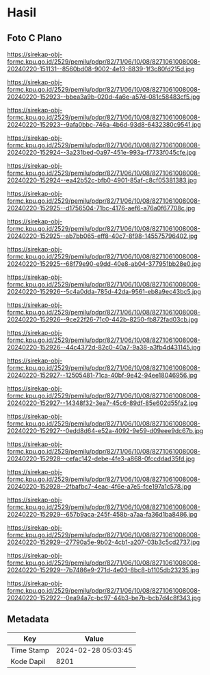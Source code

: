 # Hasil

## Foto C Plano

https://sirekap-obj-formc.kpu.go.id/2529/pemilu/pdpr/82/71/06/10/08/8271061008008-20240220-151131--8560bd08-9002-4e13-8839-1f3c80fd215d.jpg

https://sirekap-obj-formc.kpu.go.id/2529/pemilu/pdpr/82/71/06/10/08/8271061008008-20240220-152923--bbea3a9b-020d-4a6e-a57d-081c58483cf5.jpg

https://sirekap-obj-formc.kpu.go.id/2529/pemilu/pdpr/82/71/06/10/08/8271061008008-20240220-152923--9afa0bbc-746a-4b6d-93d8-6432380c9541.jpg

https://sirekap-obj-formc.kpu.go.id/2529/pemilu/pdpr/82/71/06/10/08/8271061008008-20240220-152924--3a231bed-0a97-451e-993a-f7733f045cfe.jpg

https://sirekap-obj-formc.kpu.go.id/2529/pemilu/pdpr/82/71/06/10/08/8271061008008-20240220-152924--ea42b52c-bfb0-4901-85af-c8cf05381383.jpg

https://sirekap-obj-formc.kpu.go.id/2529/pemilu/pdpr/82/71/06/10/08/8271061008008-20240220-152925--d1756504-71bc-4176-aef6-a76a0f67708c.jpg

https://sirekap-obj-formc.kpu.go.id/2529/pemilu/pdpr/82/71/06/10/08/8271061008008-20240220-152925--ab7bb065-eff8-40c7-8f98-145575796402.jpg

https://sirekap-obj-formc.kpu.go.id/2529/pemilu/pdpr/82/71/06/10/08/8271061008008-20240220-152925--68f79e90-e9dd-40e8-ab04-377951bb28e0.jpg

https://sirekap-obj-formc.kpu.go.id/2529/pemilu/pdpr/82/71/06/10/08/8271061008008-20240220-152926--5c4a0dda-785d-42da-9561-eb8a9ec43bc5.jpg

https://sirekap-obj-formc.kpu.go.id/2529/pemilu/pdpr/82/71/06/10/08/8271061008008-20240220-152926--9ce22f26-71c0-442b-8250-fb872fad03cb.jpg

https://sirekap-obj-formc.kpu.go.id/2529/pemilu/pdpr/82/71/06/10/08/8271061008008-20240220-152926--44c4372d-82c0-40a7-9a38-a3fb4d431145.jpg

https://sirekap-obj-formc.kpu.go.id/2529/pemilu/pdpr/82/71/06/10/08/8271061008008-20240220-152927--12505481-71ca-40bf-9e42-94ee18046956.jpg

https://sirekap-obj-formc.kpu.go.id/2529/pemilu/pdpr/82/71/06/10/08/8271061008008-20240220-152927--14348f32-3ea7-45c6-89df-85e602d55fa2.jpg

https://sirekap-obj-formc.kpu.go.id/2529/pemilu/pdpr/82/71/06/10/08/8271061008008-20240220-152927--0edd8d64-e52a-4092-9e59-d09eee9dc67b.jpg

https://sirekap-obj-formc.kpu.go.id/2529/pemilu/pdpr/82/71/06/10/08/8271061008008-20240220-152928--cefac142-debe-4fe3-a868-0fccddad35fd.jpg

https://sirekap-obj-formc.kpu.go.id/2529/pemilu/pdpr/82/71/06/10/08/8271061008008-20240220-152928--2fbafbc7-4eac-4f6e-a7e5-fce197a1c578.jpg

https://sirekap-obj-formc.kpu.go.id/2529/pemilu/pdpr/82/71/06/10/08/8271061008008-20240220-152929--657b9aca-245f-458b-a7aa-fa36d1ba8486.jpg

https://sirekap-obj-formc.kpu.go.id/2529/pemilu/pdpr/82/71/06/10/08/8271061008008-20240220-152929--27790a5e-9b02-4cb1-a207-03b3c5cd2737.jpg

https://sirekap-obj-formc.kpu.go.id/2529/pemilu/pdpr/82/71/06/10/08/8271061008008-20240220-152929--7b7486e9-271d-4e03-8bc8-b1105db23235.jpg

https://sirekap-obj-formc.kpu.go.id/2529/pemilu/pdpr/82/71/06/10/08/8271061008008-20240220-152922--0ea94a7c-bc97-44b3-be7b-bcb7d4c8f343.jpg


## Metadata

| Key        | Value               |
| ---------- | ------------------- |
| Time Stamp | 2024-02-28 05:03:45 |
| Kode Dapil | 8201                |



